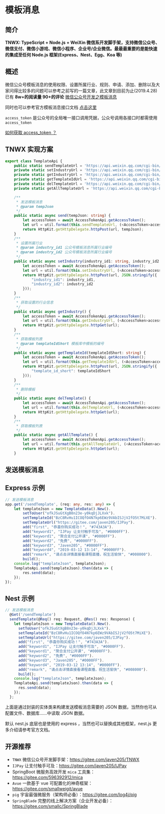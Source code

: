 # 模板消息


## 简介

**TNWX: TypeScript + Node.js + WeiXin 微信系开发脚手架，支持微信公众号、微信支付、微信小游戏、微信小程序、企业号/企业微信。最最最重要的是能快速的集成至任何 Node.js 框架(Express、Nest、Egg、Koa 等)**

## 概述

微信公众号模板消息的使用权限、设置所属行业、规则、申请、添加、删除以及大家问得比较多的问题可以参考之前写的一篇文章，此文章到目前为止(2019.4.28) 已有 **8w+的阅读量 90+的评论**   [微信公众号开发之模板消息](https://www.jianshu.com/p/eb0e9c4dcdfe)

同时也可以参考官方模板消息接口文档  [点击这里](https://mp.weixin.qq.com/wiki?t=resource/res_main&id=mp1433751277)



`access_token` 是公众号的全局唯一接口调用凭据，公众号调用各接口时都需使用 `access_token`

[如何获取 access_token ？](./accesstoken.md) 



##  TNWX 实现方案

```typescript
export class TemplateApi {
    public static sendTemplateUrl = 'https://api.weixin.qq.com/cgi-bin/message/template/send?access_token=%s'
    private static setIndustryUrl = 'https://api.weixin.qq.com/cgi-bin/template/api_set_industry?access_token=%s';
    private static getIndustryUrl = 'https://api.weixin.qq.com/cgi-bin/template/get_industry?access_token=%s';
    private static getTemplateIdUrl = 'https://api.weixin.qq.com/cgi-bin/template/api_add_template?access_token=%s';
    private static delTemplateUrl = 'https://api.weixin.qq.com/cgi-bin/template/del_private_template?access_token=%s';
    private static getAllTemplateUrl = 'https://api.weixin.qq.com/cgi-bin/template/get_all_private_template?access_token=%s';

    /**
     * 发送模板消息
     * @param tempJson 
     */
    public static async send(tempJson: string) {
        let accessToken = await AccessTokenApi.getAccessToken();
        let url = util.format(this.sendTemplateUrl, (<AccessToken>accessToken).getAccessToken);
        return HttpKit.getHttpDelegate.httpPost(url, tempJson);
    }
    /**
     * 设置所属行业
     * @param industry_id1 公众号模板消息所属行业编号
     * @param industry_id2 公众号模板消息所属行业编号
     */
    public static async setIndustry(industry_id1: string, industry_id2: string) {
        let accessToken = await AccessTokenApi.getAccessToken();
        let url = util.format(this.setIndustryUrl, (<AccessToken>accessToken).getAccessToken);
        return HttpKit.getHttpDelegate.httpPost(url, JSON.stringify({
            "industry_id1": industry_id1,
            "industry_id2": industry_id2
        }));
    }
    /**
     * 获取设置的行业信息
     */
    public static async getIndustry() {
        let accessToken = await AccessTokenApi.getAccessToken();
        let url = util.format(this.getIndustryUrl, (<AccessToken>accessToken).getAccessToken);
        return HttpKit.getHttpDelegate.httpGet(url);
    }
    /**
     * 获取模板列表
     * @param templateIdShort 模板库中模板的编号
     */
    public static async getTemplateId(templateIdShort: string) {
        let accessToken = await AccessTokenApi.getAccessToken();
        let url = util.format(this.getTemplateIdUrl, (<AccessToken>accessToken).getAccessToken);
        return HttpKit.getHttpDelegate.httpPost(url, JSON.stringify({
            "template_id_short": templateIdShort
        }));
    }
    /**
     * 删除模板
     */
    public static async delTemplate() {
        let accessToken = await AccessTokenApi.getAccessToken();
        let url = util.format(this.delTemplateUrl, (<AccessToken>accessToken).getAccessToken);
        return HttpKit.getHttpDelegate.httpGet(url);
    }
    /**
     * 获取模板列表
     */
    public static async getAllTemplate() {
        let accessToken = await AccessTokenApi.getAccessToken();
        let url = util.format(this.getAllTemplateUrl, (<AccessToken>accessToken).getAccessToken);
        return HttpKit.getHttpDelegate.httpGet(url);
    }
```



## 发送模板消息

## Express 示例

```typescript
// 发送模板消息
app.get('/sendTemplate', (req: any, res: any) => {
    let templateJson = new TemplateData().New().
        setToUser("ofkJSuGtXgB8n23e-y0kqDjJLXxk").
        setTemplateId("BzC8RvHu1ICOQfO4N7kp6EWz9VAbISJjV2fO5t7MiXE").
        setTemplateUrl("https://gitee.com/javen205/IJPay").
        add("first", "恭喜你购买成功！", "#743A3A").
        add("keyword1", "IJPay 让支付触手可及", "#0000FF").
        add("keyword1", "聚合支付公开课", "#0000FF").
        add("keyword2", "免费", "#0000FF").
        add("keyword3", "Javen205", "#0000FF").
        add("keyword4", "2019-03-12 13:14", "#0000FF").
        add("remark", "请点击详情直接看课程直播，祝生活愉快", "#008000").
        build();
    console.log("templateJson", templateJson);
    TemplateApi.send(templateJson).then(data => {
        res.send(data);
    });
});
```

## Nest 示例

```typescript
// 发送模板消息
  @Get('/sendTemplate')
  sendTemplate(@Req() req: Request, @Res() res: Response) {
    let templateJson = new TemplateData().New().
      setToUser("ofkJSuGtXgB8n23e-y0kqDjJLXxk").
      setTemplateId("BzC8RvHu1ICOQfO4N7kp6EWz9VAbISJjV2fO5t7MiXE").
      setTemplateUrl("https://gitee.com/javen205/IJPay").
      add("first", "恭喜你购买成功！", "#743A3A").
      add("keyword1", "IJPay 让支付触手可及", "#0000FF").
      add("keyword1", "聚合支付公开课", "#0000FF").
      add("keyword2", "免费", "#0000FF").
      add("keyword3", "Javen205", "#0000FF").
      add("keyword4", "2019-03-12 13:14", "#0000FF").
      add("remark", "请点击详情直接看课程直播，祝生活愉快", "#008000").
      build();
    console.log("templateJson", templateJson);
    TemplateApi.send(templateJson).then(data => {
      res.send(data);
    });
  };
```



上面是通过封装的实体类来构建发送模板消息需要的 JSON 数据，当然你也可从配置文件、数据库…...中读取 JSON 数据。

默认 nest.js 底层也是使用的 express ，当然也可以替换成其他框架，nest.js 更多介绍请参考官方文档。



## 开源推荐

- `TNWX` 微信公众号开发脚手架：<https://gitee.com/javen205/TNWX>
- `IJPay` 让支付触手可及：<https://gitee.com/javen205/IJPay>
- SpringBoot 微服务高效开发 `mica` 工具集：<https://gitee.com/596392912/mica>
- `Avue` 一款基于 vue 可配置化的神奇框架：<https://gitee.com/smallweigit/avue>
- `pig` 宇宙最强微服务（架构师必备）：<https://gitee.com/log4j/pig>
- `SpringBlade` 完整的线上解决方案（企业开发必备）：<https://gitee.com/smallc/SpringBlade>

 